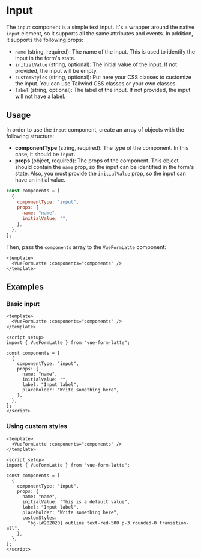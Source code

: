 # Input

The `input` component is a simple text input. It's a wrapper around the native `input` element, so it supports all the same attributes and events. In addition, it supports the following props:

- `name` (string, required): The name of the input. This is used to identify the input in the form's state.
- `initialValue` (string, optional): The initial value of the input. If not provided, the input will be empty.
- `customStyles` (string, optional): Put here your CSS classes to customize the input. You can use Tailwind CSS classes or your own classes.
- `label` (string, optional): The label of the input. If not provided, the input will not have a label.

## Usage

In order to use the `input` component, create an array of objects with the following structure:

- **componentType** (string, required): The type of the component. In this case, it should be `input`.
- **props** (object, required): The props of the component. This object should contain the `name` prop, so the input can be identified in the form's state. Also, you must provide the `initialValue` prop, so the input can have an initial value.

```javascript
const components = [
  {
    componentType: "input",
    props: {
      name: "name",
      initialValue: "",
    },
  },
];
```

Then, pass the `components` array to the `VueFormLatte` component:

```vue
<template>
  <VueFormLatte :components="components" />
</template>
```

## Examples

### Basic input

<section class="p-5">
    <VueFormLatte :components="basicInput" />
</section>

```vue
<template>
  <VueFormLatte :components="components" />
</template>

<script setup>
import { VueFormLatte } from "vue-form-latte";

const components = [
  {
    componentType: "input",
    props: {
      name: "name",
      initialValue: "",
      label: "Input label",
      placeholder: "Write something here",
    },
  },
];
</script>
```

### Using custom styles

<section class="p-5">
    <VueFormLatte :components="components" />
</section>

<script setup>
import { VueFormLatte } from 'vue-form-latte'

const basicInput = [
  {
    componentType: "input",
    props: {
      name: "name",
      initialValue: "",
      label: "Input label",
      placeholder: "Write something here",
    },
  },
];

const components = [
    {
        componentType: "input",
        props: {
            name: "name",
            initialValue: "",
            label: "Input label",
            placeholder: "Write something here",
            customStyles: "bg-[#202020] outline text-red-500 p-3 rounded-0 transition-all"
        }
    },
]
</script>

```vue
<template>
  <VueFormLatte :components="components" />
</template>

<script setup>
import { VueFormLatte } from "vue-form-latte";

const components = [
  {
    componentType: "input",
    props: {
      name: "name",
      initialValue: "This is a default value",
      label: "Input label",
      placeholder: "Write something here",
      customStyles:
        "bg-[#202020] outline text-red-500 p-3 rounded-0 transition-all",
    },
  },
];
</script>
```
